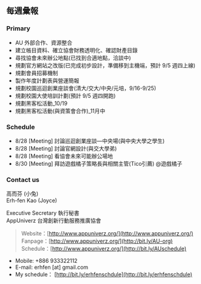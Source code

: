 ## 每週彙報 

### Primary
* AU 外部合作、資源整合
* 建立帳目資料、確立協會財務透明化、確認財產目錄
* 尋找協會未來辦公地點(已找到合適地點，洽談中)
* 規劃官方網站之改版(已完成初步設計，準備移到主機端，預計 9/5 週四上線) 
* 規劃會員招募機制
* 製作年度計劃表與營運簡報
* 規劃校園巡迴創業座談會(清大/交大/中央/元培，9/16-9/25)
* 規劃校園大使培訓計劃(預計 9/5 週四開跑)
* 規劃黑客松活動_10/19
* 規劃黑客松活動(與資策會合作)_11月中


### Schedule
* 8/28 [Meeting] 討論巡迴創業座談—中央場(與中央大學之學生) 
* 8/28 [Meeting] 討論官網設計(與交大學弟)
* 8/28 [Meeting] 看協會未來可能辦公場地 
* 8/30 [Meeting] 拜訪遊戲橘子策略長與相關主管(Tico引薦) @遊戲橘子


### Contact us

高而芬 (小兔) <br/>
Erh-fen Kao (Joyce) <br/>

Executive Secretary 執行秘書 <br/>
AppUniverz 台灣創新行動服務推廣協會 <br/>
> Website：[http://www.appuniverz.org/](http://www.appuniverz.org/) <br/>
> Fanpage：[http://www.appuniverz.org/](http://bit.ly/AU-org) <br/>
> Schedule：[http://www.appuniverz.org/](http://bit.ly/AUschedule) <br/>

* Mobile: +886 933322112 
* E-mail: erhfen [at] gmail.com 
* My schedule： [http://bit.ly/erhfenschdule](http://bit.ly/erhfenschdule)
